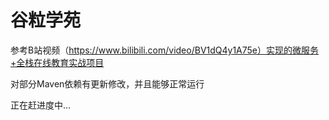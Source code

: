 # 谷粒学苑

参考B站视频（https://www.bilibili.com/video/BV1dQ4y1A75e）实现的微服务+全栈在线教育实战项目

对部分Maven依赖有更新修改，并且能够正常运行

正在赶进度中...